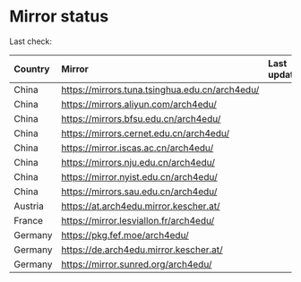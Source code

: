 <script src="./time.js"></script>
# Mirror status
Last check: <script type="text/javascript">localize(1723202241.2102757);</script>

|Country|Mirror|Last update|
|:------|:-----|:----------|
|China|https://mirrors.tuna.tsinghua.edu.cn/arch4edu/|<script type="text/javascript">localize(1723185479);</script>|
|China|https://mirrors.aliyun.com/arch4edu/|<script type="text/javascript">localize(1723185479);</script>|
|China|https://mirrors.bfsu.edu.cn/arch4edu/|<script type="text/javascript">localize(1723185479);</script>|
|China|https://mirrors.cernet.edu.cn/arch4edu/|<script type="text/javascript">localize(1723185479);</script>|
|China|https://mirror.iscas.ac.cn/arch4edu/|<script type="text/javascript">localize(1723185479);</script>|
|China|https://mirrors.nju.edu.cn/arch4edu/|<script type="text/javascript">localize(1723142986);</script>|
|China|https://mirror.nyist.edu.cn/arch4edu/|<script type="text/javascript">localize(1723142986);</script>|
|China|https://mirrors.sau.edu.cn/arch4edu/|<script type="text/javascript">localize(1723185479);</script>|
|Austria|https://at.arch4edu.mirror.kescher.at/|<script type="text/javascript">localize(1723185479);</script>|
|France|https://mirror.lesviallon.fr/arch4edu/|<script type="text/javascript">localize(1723142986);</script>|
|Germany|https://pkg.fef.moe/arch4edu/|<script type="text/javascript">localize(1723185479);</script>|
|Germany|https://de.arch4edu.mirror.kescher.at/|<script type="text/javascript">localize(1723185479);</script>|
|Germany|https://mirror.sunred.org/arch4edu/|<script type="text/javascript">localize(1723185479);</script>|

<script src="./tablefilter/tablefilter.js"></script>
<script src="./table.js"></script>
